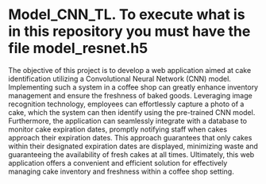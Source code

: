 # Model_CNN_TL. To execute what is in this repository you must have the file model_resnet.h5
 The objective of this project is to develop a web application aimed at cake identification utilizing a Convolutional Neural Network (CNN) model. Implementing such a system in a coffee shop can greatly enhance inventory management and ensure the freshness of baked goods. Leveraging image recognition technology, employees can effortlessly capture a photo of a cake, which the system can then identify using the pre-trained CNN model. Furthermore, the application can seamlessly integrate with a database to monitor cake expiration dates, promptly notifying staff when cakes approach their expiration dates. This approach guarantees that only cakes within their designated expiration dates are displayed, minimizing waste and guaranteeing the availability of fresh cakes at all times. Ultimately, this web application offers a convenient and efficient solution for effectively managing cake inventory and freshness within a coffee shop setting.
